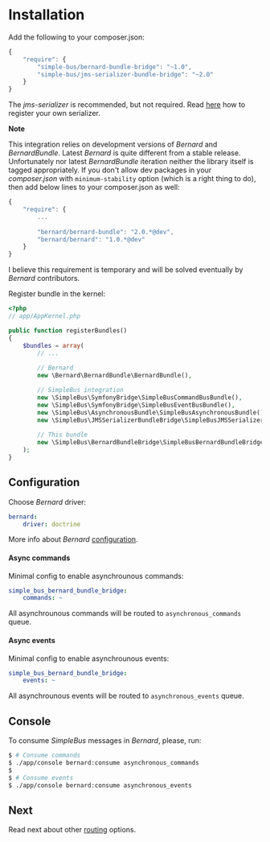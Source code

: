 # Installation

Add the following to your composer.json:

```javascript
{
    "require": {
        "simple-bus/bernard-bundle-bridge": "~1.0",
        "simple-bus/jms-serializer-bundle-bridge": "~2.0"
    }
}
```

The _jms-serializer_ is recommended, but not required. Read [here](http://simplebus.github.io/AsynchronousBundle/doc/getting_started.html)
how to register your own serializer.

__Note__

This integration relies on development versions of _Bernard_ and _BernardBundle_. Latest _Bernard_ is quite different from a stable release. Unfortunately nor latest _BernardBundle_ iteration neither the library itself is tagged appropriately. If you don't allow dev packages in your _composer.json_ with `minimum-stability` option (which is a right thing to do), then add below lines to your composer.json as well:

```javascript
{
    "require": {
        ...
        
        "bernard/bernard-bundle": "2.0.*@dev",
        "bernard/bernard": "1.0.*@dev"
    }
}
```

I believe this requirement is temporary and will be solved eventually by _Bernard_ contributors.

Register bundle in the kernel:

```php
<?php
// app/AppKernel.php

public function registerBundles()
{
    $bundles = array(
        // ...
        
        // Bernard
        new \Bernard\BernardBundle\BernardBundle(),

        // SimpleBus integration
        new \SimpleBus\SymfonyBridge\SimpleBusCommandBusBundle(),
        new \SimpleBus\SymfonyBridge\SimpleBusEventBusBundle(),
        new \SimpleBus\AsynchronousBundle\SimpleBusAsynchronousBundle(),
        new \SimpleBus\JMSSerializerBundleBridge\SimpleBusJMSSerializerBundleBridgeBundle(),
        
        // This bundle
        new \SimpleBus\BernardBundleBridge\SimpleBusBernardBundleBridgeBundle(),
    );
}
```

## Configuration

Choose _Bernard_ driver:

```yaml
bernard:
    driver: doctrine
```

More info about _Bernard_ [configuration](https://github.com/bernardphp/BernardBundle).

#### Async commands

Minimal config to enable asynchrounous commands:

```yaml
simple_bus_bernard_bundle_bridge:
    commands: ~
```

All asynchrounous commands will be routed to `asynchronous_commands` queue.

#### Async events

Minimal config to enable asynchrounous events:

```yaml
simple_bus_bernard_bundle_bridge:
    events: ~
```

All asynchrounous events will be routed to `asynchronous_events` queue.

## Console

To consume _SimpleBus_ messages in _Bernard_, please, run:

```bash
$ # Consume commands
$ ./app/console bernard:consume asynchronous_commands
$
$ # Consume events
$ ./app/console bernard:consume asynchronous_events
```

## Next

Read next about other [routing](https://github.com/lakiboy/SimpleBusBernardBundleBridge/blob/master/doc/routing.md) options.
